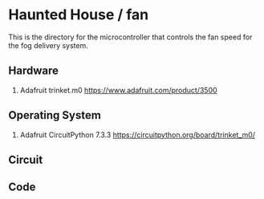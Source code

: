 # Haunted House / fan
This is the directory for the microcontroller that controls the fan speed for the fog delivery system.

## Hardware
1. Adafruit trinket.m0 https://www.adafruit.com/product/3500

## Operating System
1. Adafruit CircuitPython 7.3.3 https://circuitpython.org/board/trinket_m0/

## Circuit

## Code

